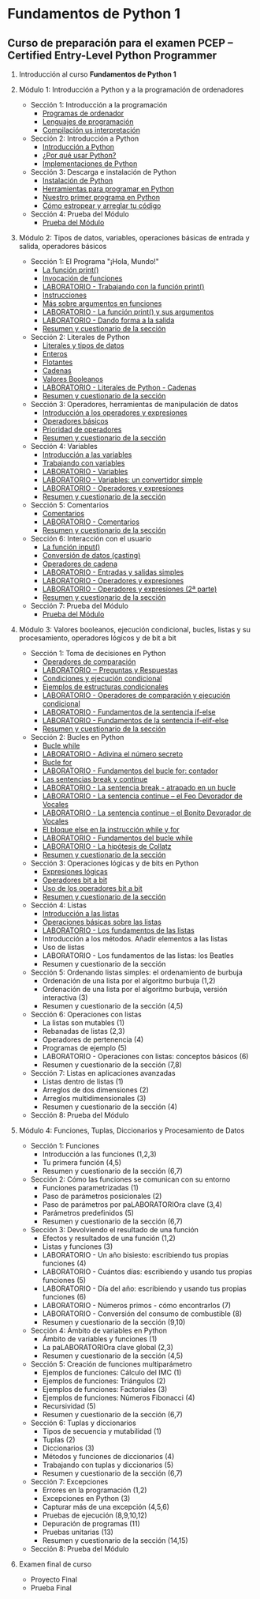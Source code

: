 # Fundamentos de Python 1
## Curso de preparación para el examen PCEP – Certified Entry-Level Python Programmer



1. Introducción al curso **Fundamentos de Python 1**
2. Módulo 1: Introducción a Python y a la programación de ordenadores
    * Sección 1: Introducción a la programación
        * [Programas de ordenador](modulo1/seccion1/clase1.md)
        * [Lenguajes de programación](modulo1/seccion1/clase2.md)
        * [Compilación us interpretación](modulo1/seccion1/clase3.md)
    * Sección 2: Introducción a Python
        * [Introducción a Python](modulo1/seccion2/clase1.md)
        * [¿Por qué usar Python?](modulo1/seccion2/clase2.md)
        * [Implementaciones de Python](modulo1/seccion2/clase3.md)
    * Sección 3: Descarga e instalación de Python
        * [Instalación de Python](modulo1/seccion3/clase1.md)
        * [Herramientas para programar en Python](modulo1/seccion3/clase2.md)
        * [Nuestro primer programa en Python](modulo1/seccion3/clase3.md)
        * [Cómo estropear y arreglar tu código](modulo1/seccion3/clase4.md)
    * Sección 4: Prueba del Módulo
        * [Prueba del Módulo](modulo1/seccion4/test.md)
3. Módulo 2: Tipos de datos, variables, operaciones básicas de entrada y salida, operadores básicos 
    * Sección 1: El Programa "¡Hola, Mundo!"
        * [La función print()](modulo2/seccion1/clase1.md)
        * [Invocación de funciones](modulo2/seccion1/clase2.md)
        * [LABORATORIO - Trabajando con la función print()](modulo2/seccion1/clase3.md)
        * [Instrucciones](modulo2/seccion1/clase4.md)
        * [Más sobre argumentos en funciones](modulo2/seccion1/clase5.md)
        * [LABORATORIO - La función print() y sus argumentos](modulo2/seccion1/clase6.md)
        * [LABORATORIO - Dando forma a la salida](modulo2/seccion1/clase7.md)
        * [Resumen y cuestionario de la sección](modulo2/seccion1/clase8.md)
    * Sección 2: Literales de Python
        * [Literales y tipos de datos](modulo2/seccion2/clase1.md)
        * [Enteros](modulo2/seccion2/clase2.md)
        * [Flotantes](modulo2/seccion2/clase3.md)
        * [Cadenas](modulo2/seccion2/clase4.md)
        * [Valores Booleanos](modulo2/seccion2/clase5.md)
        * [LABORATORIO - Literales de Python - Cadenas](modulo2/seccion2/clase6.md)
        * [Resumen y cuestionario de la sección](modulo2/seccion2/clase7.md)
    * Sección 3: Operadores, herramientas de manipulación de datos
        * [Introducción a los operadores y expresiones](modulo2/seccion3/clase1.md)
        * [Operadores básicos](modulo2/seccion3/clase2.md)
        * [Prioridad de operadores](modulo2/seccion3/clase3.md)
        * [Resumen y cuestionario de la sección](modulo2/seccion3/clase4.md)
    * Sección 4: Variables
        * [Introducción a las variables](modulo2/seccion4/clase1.md)
        * [Trabajando con variables](modulo2/seccion4/clase2.md)
        * [LABORATORIO - Variables](modulo2/seccion4/clase3.md)
        * [LABORATORIO - Variables: un convertidor simple](modulo2/seccion4/clase4.md)
        * [LABORATORIO - Operadores y expresiones](modulo2/seccion4/clase5.md)
        * [Resumen y cuestionario de la sección](modulo2/seccion4/clase6.md)
    * Sección 5: Comentarios
        * [Comentarios](modulo2/seccion5/clase1.md)
        * [LABORATORIO - Comentarios](modulo2/seccion5/clase2.md)
        * [Resumen y cuestionario de la sección](modulo2/seccion5/clase3.md)
    * Sección 6: Interacción con el usuario
        * [La función input()](modulo2/seccion6/clase1.md)
        * [Conversión de datos (casting)](modulo2/seccion6/clase2.md)
        * [Operadores de cadena](modulo2/seccion6/clase3.md)
        * [LABORATORIO - Entradas y salidas simples](modulo2/seccion6/clase4.md)
        * [LABORATORIO - Operadores y expresiones](modulo2/seccion6/clase5.md)
        * [LABORATORIO - Operadores y expresiones (2ª parte)](modulo2/seccion6/clase6.md)
        * [Resumen y cuestionario de la sección](modulo2/seccion6/clase7.md)
    * Sección 7: Prueba del Módulo
        * [Prueba del Módulo](modulo2/seccion7/test.md)
4. Módulo 3: Valores booleanos, ejecución condicional, bucles, listas y su procesamiento, operadores lógicos y de bit a bit
    * Sección 1: Toma de decisiones en Python
        * [Operadores de comparación](modulo3/seccion1/clase1.md)
        * [LABORATORIO ‒ Preguntas y Respuestas](modulo3/seccion1/clase2.md)
        * [Condiciones y ejecución condicional](modulo3/seccion1/clase3.md)
        * [Ejemplos de estructuras condicionales](modulo3/seccion1/clase4.md)
        * [LABORATORIO - Operadores de comparación y ejecución condicional](modulo3/seccion1/clase5.md)
        * [LABORATORIO - Fundamentos de la sentencia if-else](modulo3/seccion1/clase6.md)
        * [LABORATORIO - Fundamentos de la sentencia if-elif-else](modulo3/seccion1/clase7.md)
        * [Resumen y cuestionario de la sección](modulo3/seccion1/clase8.md)
    * Sección 2: Bucles en Python
        * [Bucle while](modulo3/seccion2/clase1.md)
        * [LABORATORIO - Adivina el número secreto](modulo3/seccion2/clase2.md)
        * [Bucle for](modulo3/seccion2/clase3.md)
        * [LABORATORIO - Fundamentos del bucle for: contador](modulo3/seccion2/clase4.md)
        * [Las sentencias break y continue](modulo3/seccion2/clase5.md)
        * [LABORATORIO - La sentencia break - atrapado en un bucle](modulo3/seccion2/clase6.md)
        * [LABORATORIO - La sentencia continue – el Feo Devorador de Vocales](modulo3/seccion2/clase7.md)
        * [LABORATORIO - La sentencia continue – el Bonito Devorador de Vocales](modulo3/seccion2/clase8.md)
        * [El bloque else en la instrucción while y for](modulo3/seccion2/clase9.md)
        * [LABORATORIO - Fundamentos del bucle while](modulo3/seccion2/clase10.md)
        * [LABORATORIO - La hipótesis de Collatz](modulo3/seccion2/clase11.md)
        * [Resumen y cuestionario de la sección](modulo3/seccion2/clase12.md)
    * Sección 3: Operaciones lógicas y de bits en Python
        * [Expresiones lógicas](modulo3/seccion3/clase1.md)
        * [Operadores bit a bit](modulo3/seccion3/clase2.md)
        * [Uso de los operadores bit a bit](modulo3/seccion3/clase3.md)
        * [Resumen y cuestionario de la sección](modulo3/seccion3/clase4.md)
    * Sección 4: Listas
        * [Introducción a las listas](modulo3/seccion4/clase1.md)
        * [Operaciones básicas sobre las listas](modulo3/seccion4/clase2.md)
        * [LABORATORIO - Los fundamentos de las listas](modulo3/seccion4/clase3.md)
        * Introducción a los métodos. Añadir elementos a las listas
        * Uso de listas
        * LABORATORIO - Los fundamentos de las listas: los Beatles
        * Resumen y cuestionario de la sección
    * Sección 5: Ordenando listas simples: el ordenamiento de burbuja
        * Ordenación de una lista por el algoritmo burbuja (1,2)
        * Ordenación de una lista por el algoritmo burbuja, versión interactiva  (3)
        * Resumen y cuestionario de la sección (4,5)
    * Sección 6: Operaciones con listas
        * La listas son mutables (1)
        * Rebanadas de listas (2,3)
        * Operadores de pertenencia (4)
        * Programas de ejemplo (5)
        * LABORATORIO - Operaciones con listas: conceptos básicos (6)
        * Resumen y cuestionario de la sección (7,8)
    * Sección 7: Listas en aplicaciones avanzadas
        * Listas dentro de listas (1)
        * Arreglos de dos dimensiones (2)
        * Arreglos multidimensionales (3)
        * Resumen y cuestionario de la sección (4)
    * Sección 8: Prueba del Módulo

5. Módulo 4: Funciones, Tuplas, Diccionarios y Procesamiento de Datos
    * Sección 1: Funciones
        * Introducción a las funciones (1,2,3)
        * Tu primera función (4,5)
        * Resumen y cuestionario de la sección (6,7)
    * Sección 2: Cómo las funciones se comunican con su entorno
        * Funciones parametrizadas (1)
        * Paso de parámetros posicionales (2)
        * Paso de parámetros por paLABORATORIOra clave (3,4)
        * Parámetros predefinidos (5)
        * Resumen y cuestionario de la sección (6,7)
    * Sección 3: Devolviendo el resultado de una función
        * Efectos y resultados de una función (1,2)
        * Listas y funciones (3)
        * LABORATORIO - Un año bisiesto: escribiendo tus propias funciones (4)
        * LABORATORIO - Cuántos días: escribiendo y usando tus propias funciones (5)
        * LABORATORIO - Día del año: escribiendo y usando tus propias funciones (6)
        * LABORATORIO - Números primos - cómo encontrarlos (7)
        * LABORATORIO - Conversión del consumo de combustible (8)
        * Resumen y cuestionario de la sección (9,10)
    * Sección 4: Ámbito de variables en Python
        * Ámbito de variables y funciones (1)
        * La paLABORATORIOra clave global (2,3)
        * Resumen y cuestionario de la sección (4,5)    
    * Sección 5: Creación de funciones multiparámetro
        * Ejemplos de funciones: Cálculo del IMC (1)
        * Ejemplos de funciones: Triángulos (2)
        * Ejemplos de funciones: Factoriales (3)
        * Ejemplos de funciones: Números Fibonacci (4)
        * Recursividad (5)
        * Resumen y cuestionario de la sección (6,7)
    * Sección 6: Tuplas y diccionarios
        * Tipos de secuencia y mutabilidad (1)
        * Tuplas (2)
        * Diccionarios (3)
        * Métodos  y funciones de diccionarios (4)
        * Trabajando con tuplas y diccionarios (5)
        * Resumen y cuestionario de la sección (6,7)
    * Sección 7: Excepciones
        * Errores en la programación (1,2)
        * Excepciones en Python (3)
        * Capturar más de una excepción (4,5,6)
        * Pruebas de ejecución (8,9,10,12)
        * Depuración de programas (11)
        * Pruebas unitarias (13)
        * Resumen y cuestionario de la sección (14,15)
    * Sección 8: Prueba del Módulo
6. Examen final de curso
    * Proyecto Final
    * Prueba Final
